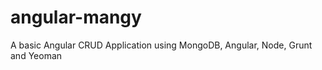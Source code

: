 angular-mangy
=============

A basic Angular CRUD Application using MongoDB, Angular, Node, Grunt and Yeoman
